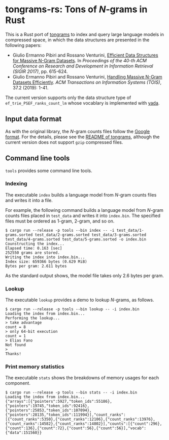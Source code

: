 # tongrams-rs: Tons of *N*-grams in Rust

This is a Rust port of [tongrams](https://github.com/jermp/tongrams) to index and query large language models in compressed space, in which the data structures are presented in the following papers:

 - Giulio Ermanno Pibiri and Rossano Venturini, [Efficient Data Structures for Massive N-Gram Datasets](https://doi.org/10.1145/3077136.3080798). In *Proceedings of the 40-th ACM Conference on Research and Development in Information Retrieval (SIGIR 2017)*, pp. 615-624.
 - Giulio Ermanno Pibiri and Rossano Venturini, [Handling Massive N-Gram Datasets Efficiently](https://doi.org/10.1145/3302913). *ACM Transactions on Information Systems (TOIS)*, 37.2 (2019): 1-41.

The current version supports only the data structure type of `ef_trie_PSEF_ranks_count_lm` whose vocablary is implemented with [yada](https://github.com/takuyaa/yada).

## Input data format

As with the original library, the *N*-gram counts files follow the [Google format](http://storage.googleapis.com/books/ngrams/books/datasetsv2.html).
For the details, please see the [README of tongrams](https://github.com/jermp/tongrams/blob/master/README.md), although the current version does not support `gzip` compressed files.

## Command line tools

`tools` provides some command line tools.

### Indexing

The executable `index` builds a language model from *N*-gram counts files and writes it into a file.

For example, the following command builds a language model from *N*-gram counts files placed in `test_data` and writes it into `index.bin`. The specified files must be ordered as 1-gram, 2-gram, and so on.

```
$ cargo run --release -p tools --bin index -- -i test_data/1-grams.sorted test_data/2-grams.sorted test_data/3-grams.sorted test_data/4-grams.sorted test_data/5-grams.sorted -o index.bin
Counstructing the index...
Elapsed time: 0.163 [sec]
252550 grams are stored.
Writing the index into index.bin...
Index size: 659366 bytes (0.629 MiB)
Bytes per gram: 2.611 bytes
```

As the standard output shows, the model file takes only 2.6 bytes per gram.

### Lookup

The executable `lookup` provides a demo to lookup *N*-grams, as follows.

```
$ cargo run --release -p tools --bin lookup -- -i index.bin 
Loading the index from index.bin...
Performing the lookup...
> take advantage
count = 8
> only 64-bit execution
count = 1
> Elias Fano
Not found
> 
Thanks!
```

### Print memory statistics

The executable `stats` shows the breakdowns of memory usages for each component.

```
$ cargo run --release -p tools --bin stats -- -i index.bin
Loading the index from index.bin...
{"arrays":[{"pointers":5927,"token_ids":55186},{"pointers":19745,"token_ids":92416},{"pointers":25853,"token_ids":107094},{"pointers":28135,"token_ids":111994}],"count_ranks":[{"count_ranks":5350},{"count_ranks":12106},{"count_ranks":13976},{"count_ranks":14582},{"count_ranks":14802}],"counts":[{"count":296},{"count":136},{"count":72},{"count":56},{"count":56}],"vocab":{"data":151560}}
```
